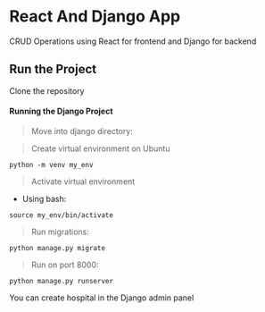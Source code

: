 # React And Django App

CRUD Operations using React for frontend and Django for backend

## Run the Project

Clone the repository

#### Running the Django Project

> Move into django directory:

> Create virtual environment on Ubuntu

```
python -m venv my_env
```

> Activate virtual environment 

- Using bash:
```
source my_env/bin/activate
```

> Run migrations:

```
python manage.py migrate
```

> Run on port 8000:

```
python manage.py runserver
```

You can create hospital in the Django admin panel
